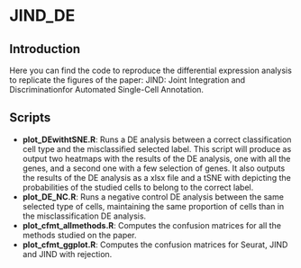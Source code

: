 # JIND_DE

## Introduction
Here you can find the code to reproduce the differential expression analysis to replicate the figures of the paper:
JIND: Joint Integration and Discriminationfor Automated Single-Cell Annotation.

## Scripts
* __plot_DEwithtSNE.R__: Runs a DE analysis between a correct classification cell type and the misclassified selected label. This script will produce as output two heatmaps with the results of the DE analysis, one with all the genes, and a second one with a few selection of genes. It also outputs the results of the DE analysis as a xlsx file and a tSNE with depicting the probabilities of the studied cells to belong to the correct label.
* __plot_DE_NC.R__: Runs a negative control DE analysis between the same selected type of cells, maintaining the same proportion of cells than in the misclassification DE analysis.
* __plot_cfmt_allmethods.R__: Computes the confusion matrices for all the methods studied on the paper.
* __plot_cfmt_ggplot.R__: Computes the confusion matrices for Seurat, JIND and JIND with rejection. 
